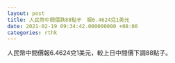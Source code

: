```yaml
---
layout: post
title: 人民幣中間價跌88點子　報6.4624兌1美元
date: 2021-02-19 09:34:42.000000000 +08:00
categories: rthk
---
```


人民幣中間價報6.4624兌1美元，較上日中間價下調88點子。
